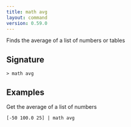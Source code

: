 ```yaml
---
title: math avg
layout: command
version: 0.59.0
---
```


Finds the average of a list of numbers or tables

## Signature

```> math avg ```

## Examples

Get the average of a list of numbers
```shell
[-50 100.0 25] | math avg
```

